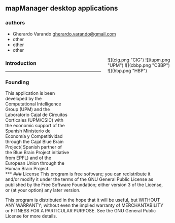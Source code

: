 

## mapManager desktop applications

### authors

* Gherardo Varando <gherardo.varando@gmail.com>
* other
* other
* other

<div style="width:40%; position:relative; left:20px;float:right; right:0px;">
 ![](cig.png "CIG")
 ![](upm.png "UPM")
 ![](cbbp.png "CBBP")
 ![](hbp.png "HBP")
</div>

### Introduction

***
### Founding

<div style="position:relative;">

<div style="width:40%; position:relative;">
This application is been developed by the Computational Intelligence Group (UPM) and the Laboratorio Cajal de Circuitos Corticales (UPM/CSIC) with the economic support of the Spanish Ministerio de Economía y Competitividad through the Cajal Blue Brain Project( Spanish partner of the Blue Brain Project initiative from EPFL) and of the European Union through the Human Brain Project.
</div>


</div>
***
### License
This program is free software; you can redistribute it and/or modify it under the terms of the GNU General Public License as published by the Free Software Foundation; either version 3 of the License, or (at your option) any later version.

This program is distributed in the hope that it will be useful, but WITHOUT ANY WARRANTY; without even the implied warranty of MERCHANTABILITY or FITNESS FOR A PARTICULAR PURPOSE. See the GNU General Public License for more details.

